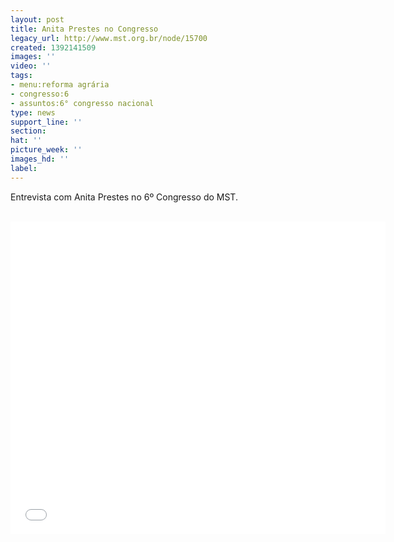 ```yaml
---
layout: post
title: Anita Prestes no Congresso
legacy_url: http://www.mst.org.br/node/15700
created: 1392141509
images: ''
video: ''
tags:
- menu:reforma agrária
- congresso:6
- assuntos:6° congresso nacional
type: news
support_line: ''
section: 
hat: ''
picture_week: ''
images_hd: ''
label: 
---
```

<p>Entrevista com Anita Prestes no 6º Congresso do MST.&nbsp;<br>&nbsp;</p> <p><iframe allowfullscreen="" src="//www.youtube.com/embed/Bs7Huz6-Wrg" height="500" width="600" frameborder="0"></iframe></p>
